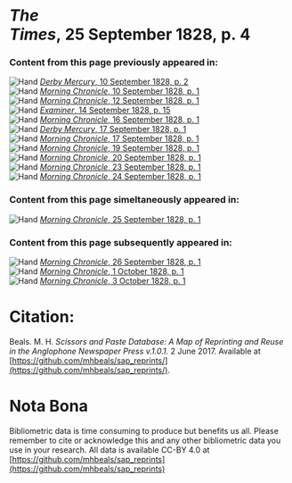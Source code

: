 # *The Times*, 25 September 1828, p. 4  
  
### Content from this page previously appeared in:  
![Hand](http://scissorsandpaste.net/wp-content/uploads/2017/06/smallhandpointer.png) [*Derby Mercury*, 10 September 1828, p. 2](https://mhbeals.github.io/sap_html/Derby-Mercury/Derby-Mercury-10-September-1828-p-2)  
![Hand](http://scissorsandpaste.net/wp-content/uploads/2017/06/smallhandpointer.png) [*Morning Chronicle*, 10 September 1828, p. 1](https://mhbeals.github.io/sap_html/Morning-Chronicle/Morning-Chronicle-10-September-1828-p-1)  
![Hand](http://scissorsandpaste.net/wp-content/uploads/2017/06/smallhandpointer.png) [*Morning Chronicle*, 12 September 1828, p. 1](https://mhbeals.github.io/sap_html/Morning-Chronicle/Morning-Chronicle-12-September-1828-p-1)  
![Hand](http://scissorsandpaste.net/wp-content/uploads/2017/06/smallhandpointer.png) [*Examiner*, 14 September 1828, p. 15](https://mhbeals.github.io/sap_html/Examiner/Examiner-14-September-1828-p-15)  
![Hand](http://scissorsandpaste.net/wp-content/uploads/2017/06/smallhandpointer.png) [*Morning Chronicle*, 16 September 1828, p. 1](https://mhbeals.github.io/sap_html/Morning-Chronicle/Morning-Chronicle-16-September-1828-p-1)  
![Hand](http://scissorsandpaste.net/wp-content/uploads/2017/06/smallhandpointer.png) [*Derby Mercury*, 17 September 1828, p. 1](https://mhbeals.github.io/sap_html/Derby-Mercury/Derby-Mercury-17-September-1828-p-1)  
![Hand](http://scissorsandpaste.net/wp-content/uploads/2017/06/smallhandpointer.png) [*Morning Chronicle*, 17 September 1828, p. 1](https://mhbeals.github.io/sap_html/Morning-Chronicle/Morning-Chronicle-17-September-1828-p-1)  
![Hand](http://scissorsandpaste.net/wp-content/uploads/2017/06/smallhandpointer.png) [*Morning Chronicle*, 19 September 1828, p. 1](https://mhbeals.github.io/sap_html/Morning-Chronicle/Morning-Chronicle-19-September-1828-p-1)  
![Hand](http://scissorsandpaste.net/wp-content/uploads/2017/06/smallhandpointer.png) [*Morning Chronicle*, 20 September 1828, p. 1](https://mhbeals.github.io/sap_html/Morning-Chronicle/Morning-Chronicle-20-September-1828-p-1)  
![Hand](http://scissorsandpaste.net/wp-content/uploads/2017/06/smallhandpointer.png) [*Morning Chronicle*, 23 September 1828, p. 1](https://mhbeals.github.io/sap_html/Morning-Chronicle/Morning-Chronicle-23-September-1828-p-1)  
![Hand](http://scissorsandpaste.net/wp-content/uploads/2017/06/smallhandpointer.png) [*Morning Chronicle*, 24 September 1828, p. 1](https://mhbeals.github.io/sap_html/Morning-Chronicle/Morning-Chronicle-24-September-1828-p-1)  
  
### Content from this page simeltaneously appeared in:  
![Hand](http://scissorsandpaste.net/wp-content/uploads/2017/06/smallhandpointer.png) [*Morning Chronicle*, 25 September 1828, p. 1](https://mhbeals.github.io/sap_html/Morning-Chronicle/Morning-Chronicle-25-September-1828-p-1)  
  
### Content from this page subsequently appeared in:  
![Hand](http://scissorsandpaste.net/wp-content/uploads/2017/06/smallhandpointer.png) [*Morning Chronicle*, 26 September 1828, p. 1](https://mhbeals.github.io/sap_html/Morning-Chronicle/Morning-Chronicle-26-September-1828-p-1)  
![Hand](http://scissorsandpaste.net/wp-content/uploads/2017/06/smallhandpointer.png) [*Morning Chronicle*, 1 October 1828, p. 1](https://mhbeals.github.io/sap_html/Morning-Chronicle/Morning-Chronicle-1-October-1828-p-1)  
![Hand](http://scissorsandpaste.net/wp-content/uploads/2017/06/smallhandpointer.png) [*Morning Chronicle*, 3 October 1828, p. 1](https://mhbeals.github.io/sap_html/Morning-Chronicle/Morning-Chronicle-3-October-1828-p-1)  


# Citation: 

Beals. M. H. *Scissors and Paste Database: A Map of Reprinting and Reuse in the Anglophone Newspaper Press v.1.0.1.* 2 June 2017. Available at [https://github.com/mhbeals/sap_reprints/](https://github.com/mhbeals/sap_reprints/). 

# Nota Bona

Bibliometric data is time consuming to produce but benefits us all. Please remember to cite or acknowledge this and any other bibliometric data you use in your research. All data is available CC-BY 4.0 at [https://github.com/mhbeals/sap_reprints](https://github.com/mhbeals/sap_reprints)